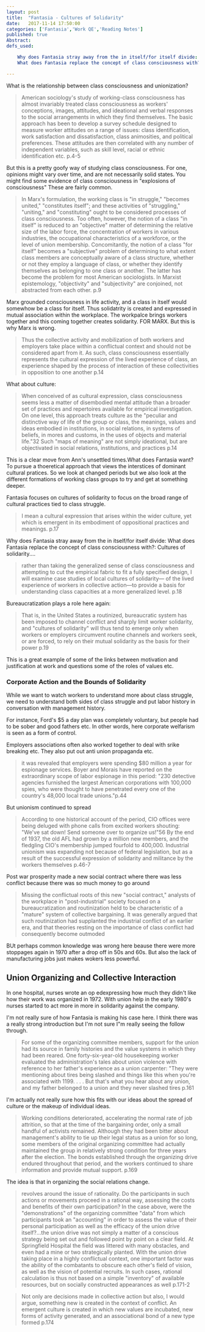 ```yaml
---
layout: post
title:  "Fantasia - Cultures of Solidarity"
date:   2017-11-14 17:50:00
categories: ['Fantasia','Work QE','Reading Notes']
published: true
Abstract:
defs_used:

    Why does Fantasia stray away from the in itself/for itself divide: 
    What does Fantasia replace the concept of class consciousness with?: Cultures of solidarity....

---
```


What is the relationship between class consciousness and unionization?

>American sociology's study of working-class consciousness has
almost invariably treated class consciousness as workers' conceptions,
images, attitudes, and ideational and verbal responses to the
social arrangements in which they find themselves. The basic approach
has been to develop a survey schedule designed to measure
worker attitudes on a range of issues: class identification, work
satisfaction and dissatisfaction, class animosities, and political preferences.
These attitudes are then correlated with any number of
independent variables, such as skill level, racial or ethnic identification etc. p.4-5

But this is a pretty goofy way of studying class consciousness. For one, opinions might vary over time, and are not necessarily solid states. You might find some evidence of class consciousness in "explosions of consciousness" These are fairly common.

>In Marx's formulation, the working class is "in struggle," "becomes
united," "constitutes itself"; and these activities of "struggling,"
"uniting," and "constituting" ought to be considered processes
of class consciousness. Too often, however, the notion of a
class "in itself" is reduced to an "objective" matter of determining
the relative size of the labor force, the concentration of workers in
various industries, the occupational characteristics of a workforce,
or the level of union membership. Concomitantly, the notion of a
class "for itself" becomes a "subjective" problem of determining to
what extent class members are conceptually aware of a class structure,
whether or not they employ a language of class, or whether
they identify themselves as belonging to one class or another. The
latter has become the problem for most American sociologists.
In Marxist epistemology, "objectivity" and "subjectivity" are conjoined,
not abstracted from each other. p.9

Marx grounded consciousness in life activity, and a class in itself would somewhow be a class for itself. Thus solidatrity is created and expressed in mutual association within the workplace. The workpalce brings workers together and this coming together creates solidarity. FOR MARX. But this is why Marx is wrong.

>Thus the collective activity and mobilization of both workers
and employers take place within a conflictual context and
should not be considered apart from it. As such, class consciousness
essentially represents the cultural expression of the lived experience
of class, an experience shaped by the process of interaction of
these collectivities in opposition to one another p.14

What about culture:
>When conceived of as cultural expression, class consciousness
seems less a matter of disembodied mental attitude than a broader
set of practices and repertoires available for empirical investigation.
On one level, this approach treats culture as the "peculiar and
distinctive way of life of the group or class, the meanings, values
and ideas embodied in institutions, in social relations, in systems of
beliefs, in mores and customs, in the uses of objects and material
life."32 Such "maps of meaning" are not simply ideational, but are
objectivated in social relations, institutions, and practices p.14

This is a clear move from Ann's unsettled times.What does Fantasia want? To pursue a thoeretical approach that views the interstices of dominant cultural pratices. So we look at changed periods but we also look at the different formations of working class groups to try and get at something deeper.

Fantasia focuses on cultures of solidarity to focus on the broad range of cultural practices tied to class struggle.
>I mean a cultural expression that arises within the
wider culture, yet which is emergent in its embodiment of oppositional
practices and meanings. p.17

<def>Why does Fantasia stray away from the in itself/for itself divide: </def>
<def>What does Fantasia replace the concept of class consciousness with?: Cultures of solidarity....</def>

>rather than taking the generalized sense of class consciousness
and attempting to cut the empirical fabric to fit a fully specified
design, I will examine case studies of local cultures of solidarity—
of the lived experience of workers in collective action—to
provide a basis for understanding class capacities at a more generalized
level. p.18

Bureaucratization plays a role here again:
>That is, in the United States a routinized,
bureaucratic system has been imposed to channel conflict and
sharply limit worker solidarity, and "cultures of solidarity" will thus
tend to emerge only when workers or employers circumvent routine
channels and workers seek, or are forced, to rely on their
mutual solidarity as the basis for their power p.19

This is a great example of some of the links between motivation and justification at work and questions some of the roles of values etc.

### Corporate Action and the Bounds of Solidarity

While we want to watch workers to understand more about class struggle, we need to understand both sides of class struggle and put labor history in conversation with management history.

For instance, Ford's $5 a day plan was completely voluntary, but people had to be sober and good fathers etc. In other words, here corporate welfarism is seen as a form of control.

Employers associations often also worked together to deal with srike breaking etc. They also put out anti union propaganda etc.
>it was revealed that employers were
spending $80 million a year for espionage services. Boyer and
Morais have reported on the extraordinary scope of labor espionage
in this period: "230 detective agencies furnished the largest American
corporations with 100,000 spies, who were thought to have
penetrated every one of the country's 48,000 local trade unions."p.44

But unionism continued to spread
>According to one
historical account of the period, CIO offices were being deluged
with phone calls from excited workers shouting: "We've sat down!
Send someone over to organize us!"56 By the end of 1937, the old
AFL had grown by a million new members, and the fledgling CIO's
membership jumped fourfold to 400,000. Industrial unionism was
expanding not because of federal legislation, but as a result of the
successful expression of solidarity and militance by the workers
themselves p.46-7

Post war prosperity made a new social contract where there was less conflict because there was so much money to go around
>Missing the conflictual roots of this new "social contract," analysts
of the workplace in "post-industrial" society focused on a bureaucratization
and routinization held to be characteristic of a "mature"
system of collective bargaining. It was generally argued that
such routinization had supplanted the industrial conflict of an earlier
era, and that theories resting on the importance of class conflict
had consequently become outmoded

BUt perhaps common knowledge was wrong here beause there were more stoppages again in 1970 after a drop off in 50s and 60s. But also the lack of manufacturing jobs just makes wokers less powerful.

## Union Organizing and Collective Interaction

In one hospital, nurses wrote an op edexpressing how much they didn't like how their work was organized in 1972. With union help in the early 1980's nurses started to act more in more in solidarity against the company.

I'm not really sure of how Fantasia is making his case here. I think there was a really strong introduction but I'm not sure I"m really seeing the follow through.

>For some of the organizing committee members, support for the
union had its source in family histories and the value systems in
which they had been reared. One forty-six-year-old housekeeping
worker evaluated the administration's tales about union violence
with reference to her father's experience as a union carpenter:
"They were mentioning about tires being slashed and things like
this when you're associated with 1199. . . . But that's what you
hear about any union, and my father belonged to a union and they
never slashed tires p.161

I'm actually not really sure how this fits with our ideas about the spread of culture or the makeup of individual ideas.

>Working conditions deteriorated,
accelerating the normal rate of job attrition, so that at the time of
the bargaining order, only a small handful of activists remained.
Although they had been bitter about management's ability to tie up
their legal status as a union for so long, some members of the
original organizing committee had actually maintained the group in
relatively strong condition for three years after the election. The
bonds established through the organizing drive endured throughout
that period, and the workers continued to share information
and provide mutual support. p.169

The idea is that in organizing the social relations change.

>revolves around the issue of rationality. Do the participants in such
actions or movements proceed in a rational way, assessing the costs
and benefits of their own participation? In the case above, were the
"demonstrations" of the organizing committee "data" from which
participants took an "accounting" in order to assess the value of
their personal participation as well as the efficacy of the union drive
itself?...the union drive was not simply a matter of a conscious
strategy being set out and followed point by point on a clear field.
At Springfield Hospital the field was littered with many obstacles,
and even had a mine or two strategically planted. With the union
drive taking place in a highly conflictual context, one important
factor was the ability of the combatants to obscure each other's field
of vision, as well as the vision of potential recruits. In such cases,
rational calculation is thus not based on a simple "inventory" of
available resources, but on socially constructed appearances as
well p.171-2

>Not only are decisions made in collective action but also, I would
argue, something new is created in the context of conflict. An
emergent culture is created in which new values are incubated,
new forms of activity generated, and an associational bond of a new
type formed p.174
